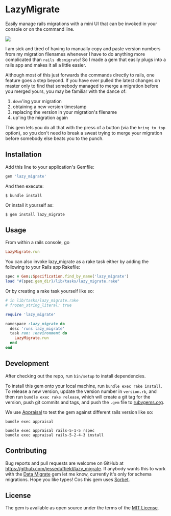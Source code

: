 # LazyMigrate

Easily manage rails migrations with a mini UI that can be invoked in your console or on the command line.

![](/github/demo.gif)

I am sick and tired of having to manually copy and paste version numbers from my migration filenames whenever I have to do anything more complicated than `rails db:migrate`! So I made a gem that easily plugs into a rails app and makes it all a little easier.

Although most of this just forwards the commands directly to rails, one feature goes a step beyond. If you have ever pulled the latest changes on master only to find that somebody managed to merge a migration before you merged yours, you may be familiar with the dance of:
1) `down`'ing your migration
2) obtaining a new version timestamp
3) replacing the version in your migration's filename
4) up'ing the migration again

This gem lets you do all that with the press of a button (via the `bring to top` option), so you don't need to break a sweat trying to merge your migration before somebody else beats you to the punch.

## Installation

Add this line to your application's Gemfile:

```ruby
gem 'lazy_migrate'
```

And then execute:

    $ bundle install

Or install it yourself as:

    $ gem install lazy_migrate

## Usage

From within a rails console, go

```ruby
LazyMigrate.run
```

You can also invoke lazy_migrate as a rake task either by adding the following to your Rails app Rakefile:

```ruby
spec = Gem::Specification.find_by_name('lazy_migrate')
load "#{spec.gem_dir}/lib/tasks/lazy_migrate.rake"
```

Or by creating a rake task yourself like so:

```ruby
# in lib/tasks/lazy_migrate.rake
# frozen_string_literal: true

require 'lazy_migrate'

namespace :lazy_migrate do
  desc 'runs lazy_migrate'
  task run: :environment do
    LazyMigrate.run
  end
end

```

## Development

After checking out the repo, run `bin/setup` to install dependencies.


To install this gem onto your local machine, run `bundle exec rake install`. To release a new version, update the version number in `version.rb`, and then run `bundle exec rake release`, which will create a git tag for the version, push git commits and tags, and push the `.gem` file to [rubygems.org](https://rubygems.org).

We use [Appraisal](https://github.com/thoughtbot/appraisal) to test the gem against different rails version like so:

```
bundle exec appraisal

bundle exec appraisal rails-5-1-5 rspec
bundle exec appraisal rails-5-2-4-3 install
```

## Contributing

Bug reports and pull requests are welcome on GitHub at https://github.com/jesseduffield/lazy_migrate.
If anybody wants this to work with the [Data Migrate](https://rubygems.org/gems/data_migrate/versions/1.2.0) gem let me know, currently it's only for schema migrations.
Hope you like types! Cos this gem uses [Sorbet](https://sorbet.org/).

## License

The gem is available as open source under the terms of the [MIT License](https://opensource.org/licenses/MIT).
